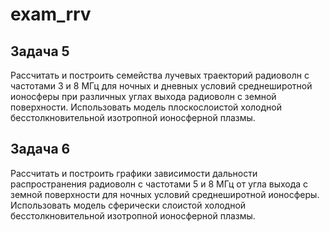 # exam_rrv

## Задача 5
Рассчитать и построить семейства лучевых траекторий радиоволн с частотами 3 и 8 МГц для ночных и дневных условий среднеширотной ионосферы при различных углах выхода радиоволн с земной поверхности. Использовать модель плоскослоистой холодной бесстолкновительной изотропной ионосферной плазмы.

## Задача 6
Рассчитать и построить графики зависимости дальности распространения радиоволн с частотами 5 и 8 МГц от угла выхода с земной поверхности для ночных условий среднеширотной ионосферы. Использовать модель сферически слоистой холодной бесстолкновительной изотропной ионосферной плазмы.
